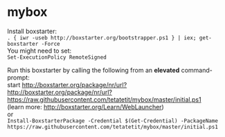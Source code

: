 # mybox

Install boxstarter:\
`. { iwr -useb http://boxstarter.org/bootstrapper.ps1 } | iex; get-boxstarter -Force` \
You might need to set: \
`Set-ExecutionPolicy RemoteSigned`

Run this boxstarter by calling the following from an **elevated** command-prompt: \
start http://boxstarter.org/package/nr/url?http://boxstarter.org/package/nr/url?https://raw.githubusercontent.com/tetatetit/mybox/master/initial.ps1 \
(learn more: http://boxstarter.org/Learn/WebLauncher) \
or \
`Install-BoxstarterPackage -Credential $(Get-Credential) -PackageName https://raw.githubusercontent.com/tetatetit/mybox/master/initial.ps1`
